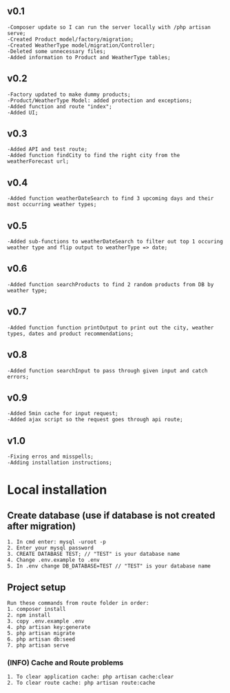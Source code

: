 ## v0.1

    -Composer update so I can run the server locally with /php artisan serve;
    -Created Product model/factory/migration;
    -Created WeatherType model/migration/Controller;
    -Deleted some unnecessary files;
    -Added information to Product and WeatherType tables;

## v0.2

    -Factory updated to make dummy products;
    -Product/WeatherType Model: added protection and exceptions;
    -Added function and route "index";
    -Added UI;

## v0.3

    -Added API and test route;
    -Added function findCity to find the right city from the weatherForecast url;

## v0.4

    -Added function weatherDateSearch to find 3 upcoming days and their most occurring weather types;

## v0.5

    -Added sub-functions to weatherDateSearch to filter out top 1 occuring weather type and flip output to weatherType => date;

## v0.6

    -Added function searchProducts to find 2 random products from DB by weather type;

## v0.7

    -Added function function printOutput to print out the city, weather types, dates and product recommendations;

## v0.8

    -Added function searchInput to pass through given input and catch errors;

## v0.9

    -Added 5min cache for input request;
    -Added ajax script so the request goes through api route;

## v1.0

    -Fixing erros and misspells;
    -Adding installation instructions;

# Local installation

## Create database (use if database is not created after migration)

    1. In cmd enter: mysql -uroot -p
    2. Enter your mysql password
    3. CREATE DATABASE TEST; // "TEST" is your database name
    4. Change .env.example to .env
    5. In .env change DB_DATABASE=TEST // "TEST" is your database name

## Project setup
    
    Run these commands from route folder in order:
    1. composer install
    2. npm install
    3. copy .env.example .env
    4. php artisan key:generate
    5. php artisan migrate
    6. php artisan db:seed
    7. php artisan serve

### (INFO) Cache and Route problems

    1. To clear application cache: php artisan cache:clear
    2. To clear route cache: php artisan route:cache
